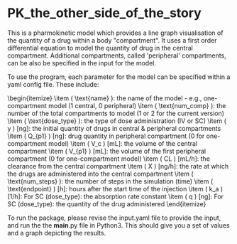 # PK_the_other_side_of_the_story

This is a pharmokinetic model which provides a line graph visualisation of the quantity of a drug within a body "compartment".
It uses a first order differential equation to model the quantity of drug in the central compartment. Additional compartments, called 'peripheral' compartments, can be also be specified in the input for the model.

To use the program, each parameter for the model can be specified within a yaml config file.
These include:

\begin{itemize}
    \item \( \text{name} \): the name of the model - e.g., one-compartment model (1 central, 0 peripheral)
    \item \( \text{num\_comp} \): the number of the total compartments to model (1 or 2 for the current version)
    \item \( \text{dose\_type} \): the type of dose administration (IV or SC)
    \item \( y \) [ng]: the initial quantity of drugs in central & peripheral compartments
    \item \( Q_{p1} \) [ng]: drug quantity in peripheral compartment (0 for one-compartment model)
    \item \( V_c \) [mL]: the volume of the central compartment
    \item \( V_{p1} \) [mL]: the volume of the first peripheral compartment (0 for one-compartment model)
    \item \( CL \) [mL/h]: the clearance from the central compartment
    \item \( X \) [ng/h]: the rate at which the drugs are administered into the central compartment
    \item \( \text{num\_steps} \): the number of steps in the simulation (time)
    \item \( \text{endpoint} \) [h]: hours after the start time of the injection
    \item \( k_a \) [1/h]: For SC (dose_type): the absorption rate constant
    \item \( q \) [ng]: For SC (dose_type): the quantity of the drug administered
\end{itemize}

To run the package, please revise the input.yaml file to provide the input, and run the the __main__.py file in Python3. This should give you a set of values and a graph depicting the results.
